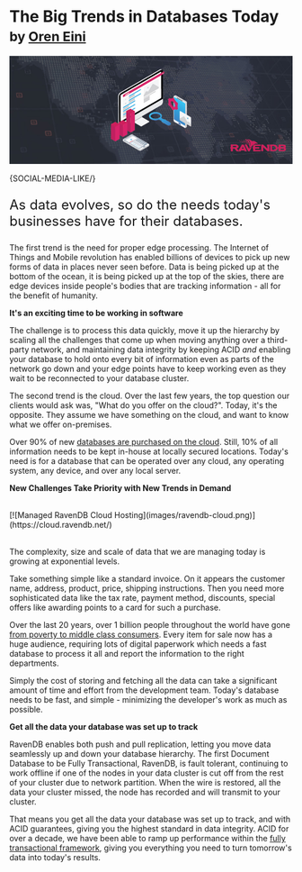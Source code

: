 # The Big Trends in Databases Today <br/><small>by <a href="mailto:ayende@hibernatingrhinos.com">Oren Eini</a></small>

![The Big Trends in Databases Today](images/the-big-trends-in-databases-today.jpg)

{SOCIAL-MEDIA-LIKE/}

<p class="lead" style="font-size: 24px">As data evolves, so do the needs today's businesses have for their databases.</p>

The first trend is the need for proper edge processing. The Internet of Things and Mobile revolution has enabled billions of devices to pick up new forms of data in places never seen before. Data is being picked up at the bottom of the ocean, it is being picked up at the top of the skies, there are edge devices inside people's bodies that are tracking information - all for the benefit of humanity.

**It's an exciting time to be working in software**

The challenge is to process this data quickly, move it up the hierarchy by scaling all the challenges that come up when moving anything over a third-party network, and maintaining data integrity by keeping ACID *and* enabling your database to hold onto every bit of information even as parts of the network go down and your edge points have to keep working even as they wait to be reconnected to your database cluster.

The second trend is the cloud. Over the last few years, the top question our clients would ask was, "What do you offer on the cloud?".
Today, it's the opposite. They assume we have something on the cloud, and want to know what we offer on-premises.

Over 90% of new [databases are purchased on the cloud](https://ravendb.net/buy). Still, 10% of all information needs to be kept in-house at locally secured locations. Today's need is for a database that can be operated over any cloud, any operating system, any device, and over any local server.

**New Challenges Take Priority with New Trends in Demand**

<br/>
[![Managed RavenDB Cloud Hosting](images/ravendb-cloud.png)](https://cloud.ravendb.net/)
<br/><br/>

The complexity, size and scale of data that we are managing today is growing at exponential levels.

Take something simple like a standard invoice. On it appears the customer name, address, product, price, shipping instructions. Then you need more sophisticated data like the tax rate, payment method, discounts, special offers like awarding points to a card for such a purchase.

Over the last 20 years, over 1 billion people throughout the world have gone [from poverty to middle class consumers](https://www.thetimes.co.uk/article/half-the-world-now-middle-class-as-living-standards-rise-in-east-v38l3m20s). Every item for sale now has a huge audience, requiring lots of digital paperwork which needs a fast database to process it all and report the information to the right departments.

Simply the cost of storing and fetching all the data can take a significant amount of time and effort from the development team. Today's database needs to be fast, and simple - minimizing the developer's work as much as possible.

**Get all the data your database was set up to track**

RavenDB enables both push and pull replication, letting you move data seamlessly up and down your database hierarchy. The first Document Database to be Fully Transactional, RavenDB, is fault tolerant, continuing to work offline if one of the nodes in your data cluster is cut off from the rest of your cluster due to network partition. When the wire is restored, all the data your cluster missed, the node has recorded and will transmit to your cluster.

That means you get all the data your database was set up to track, and with ACID guarantees, giving you the highest standard in data integrity. ACID for over a decade, we have been able to ramp up performance within the [fully transactional framework](https://ravendb.net/features/high-availability), giving you everything you need to turn tomorrow's data into today's results.
